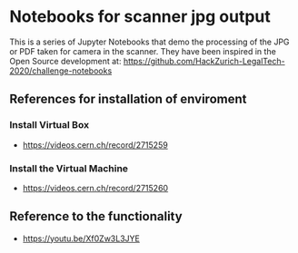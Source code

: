 # Notebooks for scanner jpg output
This is a series of Jupyter Notebooks that demo the processing of the JPG or PDF taken for camera in the scanner.
They have been inspired in the Open Source development at: https://github.com/HackZurich-LegalTech-2020/challenge-notebooks
 
## References for installation of enviroment

### Install Virtual Box 
* https://videos.cern.ch/record/2715259

### Install the Virtual Machine
* https://videos.cern.ch/record/2715260

## Reference to the functionality 
* https://youtu.be/Xf0Zw3L3JYE
